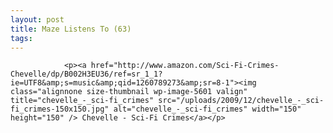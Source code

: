 ```yaml
---
layout: post
title: Maze Listens To (63)
tags:
---
```



                <p><a href="http://www.amazon.com/Sci-Fi-Crimes-Chevelle/dp/B002H3EU36/ref=sr_1_1?ie=UTF8&amp;s=music&amp;qid=1260789273&amp;sr=8-1"><img class="alignnone size-thumbnail wp-image-5601 valign" title="chevelle_-_sci-fi_crimes" src="/uploads/2009/12/chevelle_-_sci-fi_crimes-150x150.jpg" alt="chevelle_-_sci-fi_crimes" width="150" height="150" /> Chevelle - Sci-Fi Crimes</a></p>
